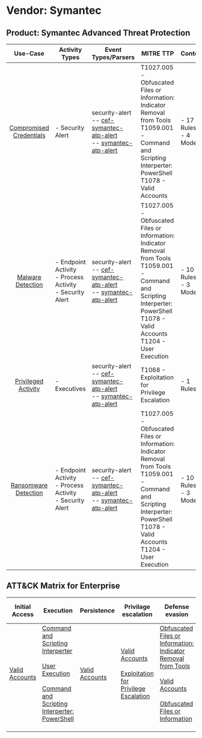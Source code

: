 Vendor: Symantec
================
Product: Symantec Advanced Threat Protection
--------------------------------------------
|                                 Use-Case                                  | Activity Types                                                | Event Types/Parsers                                                                                                                                                                 | MITRE TTP                                                                                                                                                                                      | Content                    |
|:-------------------------------------------------------------------------:| ------------------------------------------------------------- | ----------------------------------------------------------------------------------------------------------------------------------------------------------------------------------- | ---------------------------------------------------------------------------------------------------------------------------------------------------------------------------------------------- | -------------------------- |
| [Compromised Credentials](../UseCases/usecase_compromised_credentials.md) | - Security Alert                                              |  security-alert<br> -- [cef-symantec-atp-alert](../Parsers/parserContent_cef-symantec-atp-alert.md)<br> -- [symantec-atp-alert](../Parsers/parserContent_symantec-atp-alert.md)<br> | T1027.005 - Obfuscated Files or Information: Indicator Removal from Tools<br>T1059.001 - Command and Scripting Interperter: PowerShell<br>T1078 - Valid Accounts<br>                           |  - 17 Rules<br> - 4 Models |
|       [Malware Detection](../UseCases/usecase_malware_detection.md)       | - Endpoint Activity<br>- Process Activity<br>- Security Alert |  security-alert<br> -- [cef-symantec-atp-alert](../Parsers/parserContent_cef-symantec-atp-alert.md)<br> -- [symantec-atp-alert](../Parsers/parserContent_symantec-atp-alert.md)<br> | T1027.005 - Obfuscated Files or Information: Indicator Removal from Tools<br>T1059.001 - Command and Scripting Interperter: PowerShell<br>T1078 - Valid Accounts<br>T1204 - User Execution<br> |  - 10 Rules<br> - 3 Models |
|     [Privileged Activity](../UseCases/usecase_privileged_activity.md)     | - Executives                                                  |  security-alert<br> -- [cef-symantec-atp-alert](../Parsers/parserContent_cef-symantec-atp-alert.md)<br> -- [symantec-atp-alert](../Parsers/parserContent_symantec-atp-alert.md)<br> | T1068 - Exploitation for Privilege Escalation<br>                                                                                                                                              |  - 1 Rules<br>             |
|    [Ransomware Detection](../UseCases/usecase_ransomware_detection.md)    | - Endpoint Activity<br>- Process Activity<br>- Security Alert |  security-alert<br> -- [cef-symantec-atp-alert](../Parsers/parserContent_cef-symantec-atp-alert.md)<br> -- [symantec-atp-alert](../Parsers/parserContent_symantec-atp-alert.md)<br> | T1027.005 - Obfuscated Files or Information: Indicator Removal from Tools<br>T1059.001 - Command and Scripting Interperter: PowerShell<br>T1078 - Valid Accounts<br>T1204 - User Execution<br> |  - 10 Rules<br> - 3 Models |

ATT&CK Matrix for Enterprise
----------------------------
| Initial Access                                                      | Execution                                                                                                                                                                                                                                                       | Persistence                                                         | Privilage escalation                                                                                                                                          | Defense evasion                                                                                                                                                                                                                                                               | Credential Access | Discovery | Lateral Movement | Collection | Command and Control | Exfiltration | Impact |
| ------------------------------------------------------------------- | --------------------------------------------------------------------------------------------------------------------------------------------------------------------------------------------------------------------------------------------------------------- | ------------------------------------------------------------------- | ------------------------------------------------------------------------------------------------------------------------------------------------------------- | ----------------------------------------------------------------------------------------------------------------------------------------------------------------------------------------------------------------------------------------------------------------------------- | ----------------- | --------- | ---------------- | ---------- | ------------------- | ------------ | ------ |
| [Valid Accounts](https://attack.mitre.org/techniques/T1078)<br><br> | [Command and Scripting Interperter](https://attack.mitre.org/techniques/T1059)<br><br>[User Execution](https://attack.mitre.org/techniques/T1204)<br><br>[Command and Scripting Interperter: PowerShell](https://attack.mitre.org/techniques/T1059/001)<br><br> | [Valid Accounts](https://attack.mitre.org/techniques/T1078)<br><br> | [Valid Accounts](https://attack.mitre.org/techniques/T1078)<br><br>[Exploitation for Privilege Escalation](https://attack.mitre.org/techniques/T1068)<br><br> | [Obfuscated Files or Information: Indicator Removal from Tools](https://attack.mitre.org/techniques/T1027/005)<br><br>[Valid Accounts](https://attack.mitre.org/techniques/T1078)<br><br>[Obfuscated Files or Information](https://attack.mitre.org/techniques/T1027)<br><br> |                   |           |                  |            |                     |              |        |